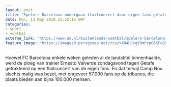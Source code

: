 ```yaml
---
layout: post
title: "Spelers Barcelona ondergaan fluitconcert door eigen fans gelaten"
date: Mon, 13 May 2019 12:52:15 GMT
categories: 
- sport 
- voetbal 
externe_link: "https://www.ad.nl/buitenlands-voetbal/spelers-barcelona-ondergaan-fluitconcert-door-eigen-fans-gelaten~a60f2ecb/"
feature_image: "https://images0.persgroep.net/rcs/kkN4HCrgYRmPrpO6KFcQ5pcXvqc/diocontent/148125411/_fitwidth/400/?appId=21791a8992982cd8da851550a453bd7f&quality=0.7"
---
```


Hoewel FC Barcelona enkele weken geleden al de landstitel binnenhaalde, werd de ploeg van trainer Ernesto Valverde zondagavond tegen Getafe getrakteerd op een fluitconcert van de eigen fans. En dat terwijl Camp Nou slechts matig was bezet, met ongeveer 57.000 fans op de tribunes, die plaats bieden aan bijna 100.000 mensen.
